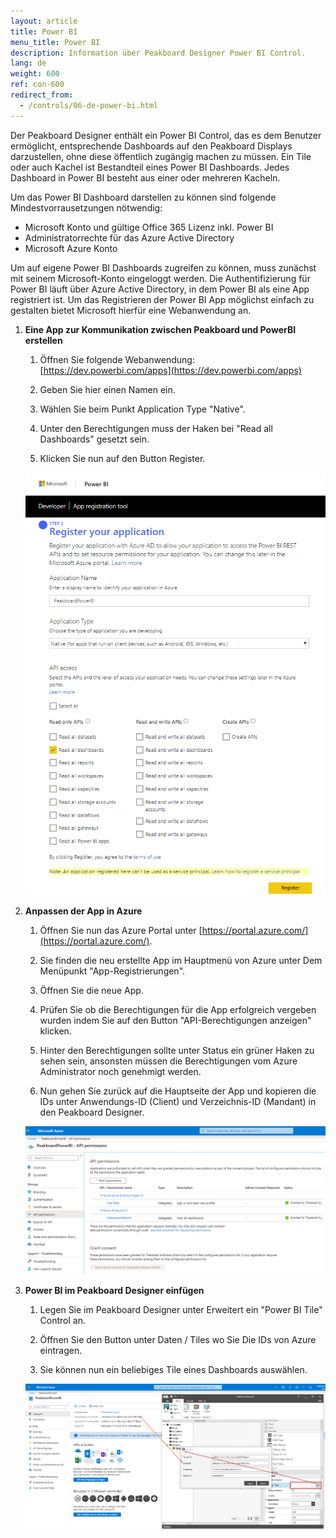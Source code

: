 ```yaml
---
layout: article
title: Power BI  
menu_title: Power BI
description: Information über Peakboard Designer Power BI Control.
lang: de
weight: 600
ref: con-600
redirect_from:
  - /controls/06-de-power-bi.html
---
```


Der Peakboard Designer enthält ein Power BI Control, das es dem Benutzer ermöglicht, entsprechende Dashboards auf den Peakboard Displays darzustellen, ohne diese öffentlich zugängig machen zu müssen. Ein Tile oder auch Kachel ist Bestandteil eines Power BI Dashboards. Jedes Dashboard in Power BI besteht aus einer oder mehreren Kacheln. 

Um das Power BI Dashboard darstellen zu können sind folgende Mindestvorrausetzungen nötwendig:

* Microsoft Konto und gültige Office 365 Lizenz inkl. Power BI
* Administratorrechte für das Azure Active Directory
* Microsoft Azure Konto

Um auf eigene Power BI Dashboards zugreifen zu können, muss zunächst mit seinem Microsoft-Konto eingeloggt werden. Die Authentifizierung für Power BI läuft über Azure Active Directory, in dem Power BI als eine App registriert ist.
Um das Registrieren der Power BI App möglichst einfach zu gestalten bietet Microsoft hierfür eine Webanwendung an.


1. **Eine App zur Kommunikation zwischen Peakboard und PowerBI erstellen**

    1. Öffnen Sie folgende Webanwendung: [https://dev.powerbi.com/apps](https://dev.powerbi.com/apps)

    2. Geben Sie hier einen Namen ein.

    3. Wählen Sie beim Punkt Application Type "Native".

    4. Unter den Berechtigungen muss der Haken bei "Read all Dashboards" gesetzt sein.

    5. Klicken Sie nun auf den Button Register. 

    ![image_1](/assets/images/Controls/Controls-Power/ControlsPowerBI01.png)


2. **Anpassen der App in Azure**

    1. Öffnen Sie nun das Azure Portal unter [https://portal.azure.com/](https://portal.azure.com/).

    2. Sie finden die neu erstellte App im Hauptmenü von Azure unter Dem Menüpunkt "App-Registrierungen".

    3. Öffnen Sie die neue App.

    4. Prüfen Sie ob die Berechtigungen für die App erfolgreich vergeben wurden indem Sie auf den Button "API-Berechtigungen anzeigen" klicken.

    5. Hinter den Berechtigungen sollte unter Status ein grüner Haken zu sehen sein, ansonsten müssen die Berechtigungen vom Azure Administrator noch genehmigt werden.

    6. Nun gehen Sie zurück auf die Hauptseite der App und kopieren die IDs unter Anwendungs-ID (Client) und Verzeichnis-ID (Mandant) in den Peakboard Designer.

    ![image_1](/assets/images/Controls/Controls-Power/ControlsPowerBI02.png)

3. **Power BI im Peakboard Designer einfügen**

    1. Legen Sie im Peakboard Designer unter Erweitert ein "Power BI Tile" Control an.

    2. Öffnen Sie den Button unter Daten / Tiles wo Sie Die IDs von Azure eintragen.

    3. Sie können nun ein beliebiges Tile eines Dashboards auswählen.


    ![image_1](/assets/images/Controls/Controls-Power/ControlsPowerBI03.png)
